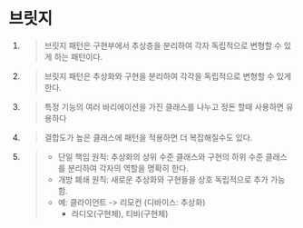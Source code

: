 # 브릿지 
1.  > 브릿지 패턴은 구현부에서 추상층을 분리하여 각자 독립적으로 변형할 수 있게 하는 패턴이다.
2.  > 브릿지 패턴은 추상화와 구현을 분리하여 각각을 독립적으로 변형할 수 있게 한다.
3.  > 특정 기능의 여러 바리에이션을 가진 클래스를 나누고 정돈 할때 사용하면 유용하다  
4.  > 결합도가 높은 클래스에 패턴을 적용하면 더 복잡해질수도 있다.
5.  > - 단일 책임 원칙: 추상화의 상위 수준 클래스와 구현의 하위 수준 클래스를 분리하여 각자의 역할을 명확히 한다.
    > - 개방 폐쇄 원칙: 새로운 추상화와 구현들을 상호 독립적으로 추가 가능함.
    > - 예: 클라이언트 -> 리모컨 (디바이스: 추상화) 
    >   - 라디오(구현체), 티비(구현체)
